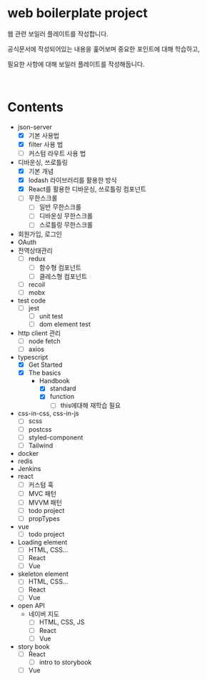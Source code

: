 # web boilerplate project

웹 관련 보일러 플레이트를 작성합니다.

공식문서에 작성되어있는 내용을 훑어보며 중요한 포인트에 대해 학습하고,

필요한 사항에 대해 보일러 플레이트를 작성해둡니다.

<br />

# Contents

- json-server
  - [x] 기본 사용법
  - [x] filter 사용 법
  - [ ] 커스텀 라우트 사용 법
- 디바운싱, 쓰로틀링
  - [x] 기본 개념
  - [x] lodash 라이브러리를 활용한 방식
  - [x] React를 활용한 디바운싱, 쓰로틀링 컴포넌트
  - [ ] 무한스크롤
    - [ ] 일반 무한스크롤
    - [ ] 디바운싱 무한스크롤
    - [ ] 스로틀링 무한스크롤
- 회원가입, 로그인
- OAuth
- 전역상태관리
  - [ ] redux
    - [ ] 함수형 컴포넌트
    - [ ] 클레스형 컴포넌트
  - [ ] recoil
  - [ ] mobx
- test code
  - [ ] jest
    - [ ] unit test
    - [ ] dom element test
- http client 관리
  - [ ] node fetch
  - [ ] axios
- typescript
  - [x] Get Started
  - [x] The basics
    - Handbook
      - [x] standard
      - [x] function
        - [ ] this에대해 재학습 필요
- css-in-css, css-in-js
  - [ ] scss
  - [ ] postcss
  - [ ] styled-component
  - [ ] Tailwind
- docker
- redis
- Jenkins
- react
  - [ ] 커스텀 훅
  - [ ] MVC 패턴
  - [ ] MVVM 패턴
  - [ ] todo project
  - [ ] propTypes
- vue
  - [ ] todo project
- Loading element
  - [ ] HTML, CSS...
  - [ ] React
  - [ ] Vue
- skeleton element
  - [ ] HTML, CSS...
  - [ ] React
  - [ ] Vue
- open API
  - 네이버 지도
    - [ ] HTML, CSS, JS
    - [ ] React
    - [ ] Vue
- story book
  - [ ] React
    - [ ] intro to storybook
  - [ ] Vue
